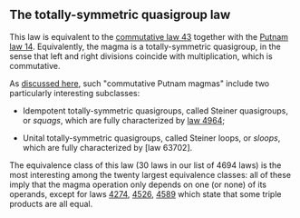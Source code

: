 ## The totally-symmetric quasigroup law

This law is equivalent to the [commutative law 43](https://teorth.github.io/equational_theories/implications/?43) together with the [Putnam law 14](https://teorth.github.io/equational_theories/implications/?14).  Equivalently, the magma is a totally-symmetric quasigroup, in the sense that left and right divisions coincide with multiplication, which is commutative.

As [discussed here](https://leanprover.zulipchat.com/#narrow/channel/458659-Equational/topic/Simple.20and.20.28sub.29directly.20irreducible.20spectrum/near/494707714), such "commutative Putnam magmas" include two particularly interesting subclasses:

- Idempotent totally-symmetric quasigroups, called Steiner quasigroups, or *squags*, which are fully characterized by [law 4964](https://teorth.github.io/equational_theories/implications/?4964);

- Unital totally-symmetric quasigroups, called Steiner loops, or *sloops*, which are fully characterized by [law 63702].

The equivalence class of this law (30 laws in our list of 4694 laws) is the most interesting among the twenty largest equivalence classes: all of these imply that the magma operation only depends on one (or none) of its operands, except for laws [4274](https://teorth.github.io/equational_theories/implications/?4274), [4526](https://teorth.github.io/equational_theories/implications/?4526), [4589](https://teorth.github.io/equational_theories/implications/?4589) which state that some triple products are all equal.
